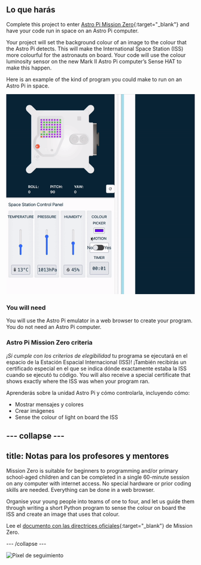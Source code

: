 ## Lo que harás

Complete this project to enter [Astro Pi Mission Zero](https://astro-pi.org/mission-zero){:target="_blank"} and have your code run in space on an Astro Pi computer.

Your project will set the background colour of an image to the colour that the Astro Pi detects. This will make the International Space Station (ISS) more colourful for the astronauts on board. Your code will use the colour luminosity sensor on the new Mark II Astro Pi computer’s Sense HAT to make this happen.

Here is an example of the kind of program you could make to run on an Astro Pi in space.

![The Sense HAT emulator running a sample program with a snake that's background colour changes to the colour sense.](images/finished.gif)

### You will need

You will use the Astro Pi emulator in a web browser to create your program. You do not need an Astro Pi computer.

### Astro Pi Mission Zero criteria

*¡Si cumple con los criterios de elegibilidad* tu programa se ejecutará en el espacio de la Estación Espacial Internacional (ISS)! ¡También recibirás un certificado especial en el que se indica dónde exactamente estaba la ISS cuando se ejecutó tu código. You will also receive a special certificate that shows exactly where the ISS was when your program ran.

Aprenderás sobre la unidad Astro Pi y cómo controlarla, incluyendo cómo:
+ Mostrar mensajes y colores
+ Crear imágenes
+ Sense the colour of light on board the ISS

--- collapse ---
---
title: Notas para los profesores y mentores
---

Mission Zero is suitable for beginners to programming and/or primary school-aged children and can be completed in a single 60-minute session on any computer with internet access. No special hardware or prior coding skills are needed. Everything can be done in a web browser.

Organise your young people into teams of one to four, and let us guide them through writing a short Python program to sense the colour on board the ISS and create an image that uses that colour.

Lee el [documento con las directrices oficiales](https://astro-pi.org/media/mission-zero-guidelines/Astro_Pi_Mission_Zero_Guidelines_2021_22-es.pdf){:target="_blank"} de Mission Zero.

--- /collapse ---

![Píxel de seguimiento](https://code.org/api/hour/begin_raspberrypi_astropi.png)

